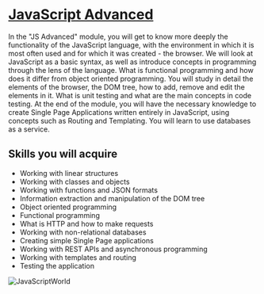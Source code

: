 # [JavaScript Advanced](https://softuni.bg/modules/76/js-advanced/1362)
In the "JS Advanced" module, you will get to know more deeply the functionality of the JavaScript language, with the environment in which it is most often used and for which it was created - the browser. We will look at JavaScript as a basic syntax, as well as introduce concepts in programming through the lens of the language. What is functional programming and how does it differ from object oriented programming. You will study in detail the elements of the browser, the DOM tree, how to add, remove and edit the elements in it. What is unit testing and what are the main concepts in code testing. At the end of the module, you will have the necessary knowledge to create Single Page Applications written entirely in JavaScript, using concepts such as Routing and Templating. You will learn to use databases as a service.

## Skills you will acquire
- Working with linear structures
- Working with classes and objects
- Working with functions and JSON formats
- Information extraction and manipulation of the DOM tree
- Object oriented programming
- Functional programming
- What is HTTP and how to make requests
- Working with non-relational databases
- Creating simple Single Page applications
- Working with REST APIs and asynchronous programming
- Working with templates and routing
- Testing the application

![JavaScriptWorld](https://user-images.githubusercontent.com/103949296/187230685-a6452cb6-b9b1-4cfa-b3ba-1a1977d4da23.png)
